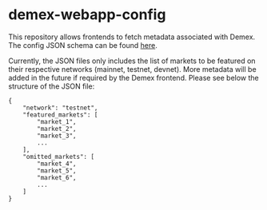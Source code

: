 # demex-webapp-config

This repository allows frontends to fetch metadata associated with Demex.
The config JSON schema can be found [here](/config.schema.json).

Currently, the JSON files only includes the list of markets to be featured on their respective networks (mainnet, testnet, devnet). More metadata will be added in the future if required by the Demex frontend. Please see below the structure of the JSON file:

```
{
    "network": "testnet",
    "featured_markets": [
        "market_1",
        "market_2",
        "market_3",
        ...
    ],
    "omitted_markets": [
        "market_4",
        "market_5",
        "market_6",
        ...
    ]
}
```
